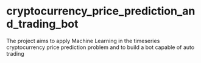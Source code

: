 # cryptocurrency_price_prediction_and_trading_bot
The project aims to apply Machine Learning in the timeseries cryptocurrency price prediction problem and to build a bot capable of auto trading

